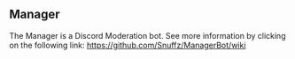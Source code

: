 ## Manager

The Manager is a Discord Moderation bot. See more information by clicking on the following link: https://github.com/Snuffz/ManagerBot/wiki